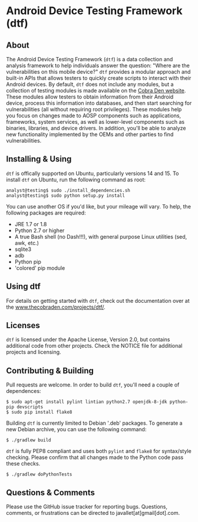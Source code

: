 Android Device Testing Framework (dtf)
======================================

About
-----
The Android Device Testing Framework (`dtf`) is a data collection and analysis framework to help individuals answer the question: "Where are the vulnerabilities on this mobile device?" `dtf` provides a modular approach and built-in APIs that allows testers to quickly create scripts to interact with their Android devices. By default, `dtf` does not include any modules, but a collection of testing modules is made available on the [Cobra Den website](www.thecobraden.com/projects/dtf/). These modules allow testers to obtain information from their Android device, process this information into databases, and then start searching for vulnerabilities (all without requiring root privileges). These modules help you focus on changes made to AOSP components such as applications, frameworks, system services, as well as lower-level components such as binaries, libraries, and device drivers. In addition, you'll be able to analyze new functionality implemented by the OEMs and other parties to find vulnerabilities.

Installing & Using
------------------
`dtf` is offically supported on Ubuntu, particularly versions 14 and 15. To install `dtf` on Ubuntu, run the following command as root:

    analyst@testing$ sudo ./install_dependencies.sh
    analyst@testing$ sudo python setup.py install

You can use another OS if you'd like, but your mileage will vary. To help, the following packages are required:

- JRE 1.7 or 1.8
- Python 2.7 or higher
- A true Bash shell (no Dash!!!), with general purpose Linux utilities (sed, awk, etc.)
- sqlite3
- adb
- Python pip 
- 'colored' pip module

Using dtf
---------
For details on getting started with `dtf`, check out the documentation over at the www.thecobraden.com/projects/dtf/.

Licenses
--------
`dtf` is licensed under the Apache License, Version 2.0, but contains additional code from other projects.  Check the NOTICE file for additional projects and licensing.

Contributing & Building
-----------------------
Pull requests are welcome. In order to build `dtf`, you'll need a couple of dependences:

    $ sudo apt-get install pylint lintian python2.7 openjdk-8-jdk python-pip devscripts
    $ sudo pip install flake8

Building `dtf` is currently limited to Debian '.deb' packages. To generate a new Debian archive, you can use the following command:

    $ ./gradlew build

`dtf` is fully PEP8 compliant and uses both `pylint` and `flake8` for syntax/style checking. Please confirm that all changes made to the Python code pass these checks.

    $ ./gradlew doPythonTests

Questions & Comments
--------------------
Please use the GitHub issue tracker for reporting bugs. Questions, comments, or frustrations can be directed to javallet[at]gmail[dot].com.
